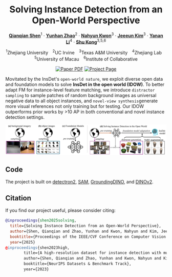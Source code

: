 <div align="center">
<h1>Solving Instance Detection from an Open-World Perspective</h1>

[**Qianqian Shen**](https://shenqq377.github.io/)<sup>1</sup> · [**Yunhan Zhao**](https://yunhan-zhao.github.io/)<sup>2</sup> ·  [**Nahyun Kwon**](https://nahyunkwon.github.io/)<sup>3</sup> · [**Jeeeun Kim**](https://github.com/qubick)<sup>3</sup> · [**Yanan Li**](https://yananlix1.github.io/)<sup>4</sup> · [**Shu Kong**](https://aimerykong.github.io/)<sup>3</sup><sup>,</sup><sup>5</sup><sup>,</sup><sup>6</sup></span>
                
<sup>1</sup>Zhejiang University&emsp;<sup>2</sup>UC Irvine&emsp;<sup>3</sup>Texas A&M University&emsp;<sup>4</sup>Zhejiang Lab&emsp;<sup>5</sup>University of Macau&emsp;<sup>6</sup>Institute of Collaborative

<a href="[https://arxiv.org/pdf/2503.00359](https://arxiv.org/pdf/2503.00359)"><img src='https://img.shields.io/badge/arXiv-IDOW-red' alt='Paper PDF'></a>
<a href='https://shenqq377.github.io/IDOW/'><img src='https://img.shields.io/badge/Project_Page-IDOW-green' alt='Project Page'></a>
<!-- <a href='https://huggingface.co/spaces/depth-anything/Depth-Anything-V2'><img src='https://img.shields.io/badge/%F0%9F%A4%97%20Hugging%20Face-Spaces-blue'></a>
<a href='https://huggingface.co/datasets/depth-anything/DA-2K'><img src='https://img.shields.io/badge/Benchmark-DA--2K-yellow' alt='Benchmark'></a> -->
</div>

Movitated by the InsDet's `open-world nature`, we exploit diverse open data and foundation models to solve **InsDet in the open world (IDOW)**. To better adapt FM for instance-level feature matching, we introduce `distractor sampling` to sample patches of random background images as universal negative data to all object instances, and `novel-view synthesis`generate more visual references not only training but for testing. Our IDOW outperforms prior works by >10 AP in both conventional and novel instance detection settings.

![idow](assets/idow.png)

## Code
The project is built on [detectron2](https://github.com/facebookresearch/detectron2), [SAM](https://github.com/facebookresearch/segment-anything), [GroundingDINO](https://github.com/IDEA-Research/GroundingDINO), and [DINOv2](https://github.com/facebookresearch/dinov2).<br>


## Citation
If you find our project useful, please consider citing:
```bibtex
@inproceedings{shen2025solving,
  title={Solving Instance Detection from an Open-World Perspective},
  author={Shen, Qianqian and Zhao, Yunhan and Kwon, Nahyun and Kim, Jeeeun and Li, Yanan and Kong, Shu},
  booktitle={Proceedings of the IEEE/CVF Conference on Computer Vision and Pattern Recognition (CVPR)},
  year={2025}
@inproceedings{shen2023high,
        title={A high-resolution dataset for instance detection with multi-view object capture},
        author={Shen, Qianqian and Zhao, Yunhan and Kwon, Nahyun and Kim, Jeeeun and Li, Yanan and Kong, Shu},
        booktitle={NeurIPS Datasets & Benchmark Track},
        year={2023}
```
